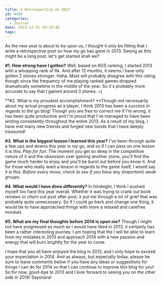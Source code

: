 ```yaml
---
title: A Retrospective on 2013
id: 4410
categories:
  - Journal
date: 2013-12-31 19:19:48
tags:
---
```


As the new year is about to be upon us, I thought it only be fitting that I write a retrospective post on how my go has gone in 2013\. Seeing as this might be a long post, let's get started shall we?

**#1\. How strong have I gotten?** Well, based on KGS ranking, I started 2013 with a whopping rank of 6k. And after 12 months, it seems I have only gotten 2 stones stronger. Haha. Most will probably disagree with this rating though since the frequency of me playing ranked games dropped dramatically sometime in the middle of the year. So it's probably more accurate to say that I gained around 3 stones. =)

**#2\. What is my proudest accomplishment? **Though not necessarily about my actual progress as a player, I think 2013 has been a success in regards to the go blog! Though you are free to correct me if I'm wrong, it has been quite productive and I'm proud that I've managed to have been writing consistently throughout the entire 2013\. As a result of my blog, I have met many new friends and forged new bonds that I have deeply treasured!

**#3\. What is the biggest lesson I learned this year?** I've been through quite a few ups and downs this year in my go, and so if I can pass on one lesson it is this: _Play for fun_. The moment you get so deep in the competitive nature of it and the obsession over gaining another stone, you'll find the game much harder to enjoy and you'll be burnt out before you know it. And for those who really want a lesson in regards to the game itself, I would say it is this: _Before every move, check to see if you have any (important) weak groups_.

**#4\. What would I have done differently?** In hindsight, I think I pushed myself too hard this year overall. Whether it was trying to crank out book reviews or churn out post after post, it put me through a lot of grief that was probably quite unnecessary. So if I could go back and change one thing, it would be to have approached things with more a relaxed and carefree mindset.

**#5\. What are my final thoughts before 2014 is upon me?** Though I might not have progressed as much as I would have liked in 2013, it certainly has been a rather interesting journey. I am hoping that the I will be able to learn from my mistakes in 2013 and approach 2014 with a new passion and energy that will burn brightly for the year to come.

I hope that you all have enjoyed the blog in 2013, and I only hope to exceed your expectation in 2014\. And as always, but especially today, please be sure to leave comments below if you have any ideas or suggestions for things I can do for 2014 so that I can continue to improve this blog for you! So for now, good-bye to 2013 and I look forward to seeing you on the other side in 2014! Sayonara!